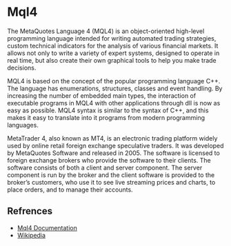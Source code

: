 # Mql4
The MetaQuotes Language 4 (MQL4) is an object-oriented high-level programming language intended for writing automated trading strategies, custom technical indicators for the analysis of various financial markets. It allows not only to write a variety of expert systems, designed to operate in real time, but also create their own graphical tools to help you make trade decisions.

MQL4 is based on the concept of the popular programming language C++. The language has enumerations, structures, classes and event handling. By increasing the number of embedded main types, the interaction of executable programs in MQL4 with other applications through dll is now as easy as possible. MQL4 syntax is similar to the syntax of C++, and this makes it easy to translate into it programs from modern programming languages.

MetaTrader 4, also known as MT4, is an electronic trading platform widely used by online retail foreign exchange speculative traders. It was developed by MetaQuotes Software and released in 2005. The software is licensed to foreign exchange brokers who provide the software to their clients. The software consists of both a client and server component. The server component is run by the broker and the client software is provided to the broker’s customers, who use it to see live streaming prices and charts, to place orders, and to manage their accounts.

## Refrences
- [Mql4 Documentation](https://docs.mql4.com/basis)
- [Wikipedia](https://en.wikipedia.org/wiki/MetaTrader_4)
